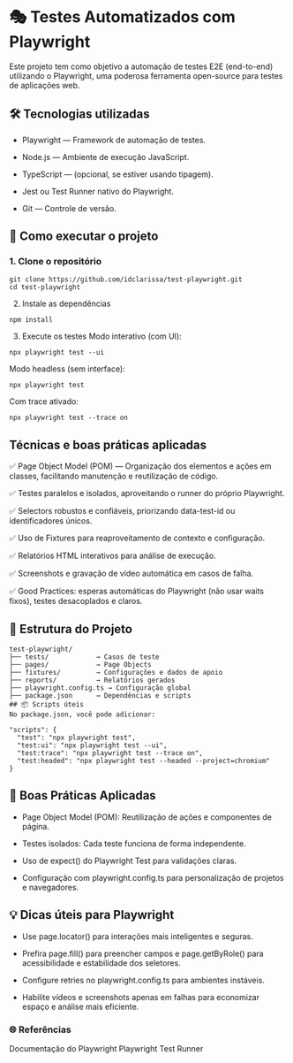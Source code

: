 # 🎭 Testes Automatizados com Playwright

Este projeto tem como objetivo a automação de testes E2E (end-to-end) utilizando o Playwright, uma poderosa ferramenta open-source para testes de aplicações web.

## 🛠 Tecnologias utilizadas

- Playwright — Framework de automação de testes.

- Node.js — Ambiente de execução JavaScript.

- TypeScript — (opcional, se estiver usando tipagem).

- Jest ou Test Runner nativo do Playwright.

- Git — Controle de versão.

## 🚀 Como executar o projeto

### 1. Clone o repositório

```
git clone https://github.com/idclarissa/test-playwright.git
cd test-playwright
```
2. Instale as dependências

```
npm install
```
3. Execute os testes
Modo interativo (com UI):

```
npx playwright test --ui
```

Modo headless (sem interface):
```
npx playwright test
```
Com trace ativado:
```
npx playwright test --trace on
```

## Técnicas e boas práticas aplicadas

✅ Page Object Model (POM) — Organização dos elementos e ações em classes, facilitando manutenção e reutilização de código.

✅ Testes paralelos e isolados, aproveitando o runner do próprio Playwright.

✅ Selectors robustos e confiáveis, priorizando data-test-id ou identificadores únicos.

✅ Uso de Fixtures para reaproveitamento de contexto e configuração.

✅ Relatórios HTML interativos para análise de execução.

✅ Screenshots e gravação de vídeo automática em casos de falha.

✅ Good Practices: esperas automáticas do Playwright (não usar waits fixos), testes desacoplados e claros.

## 📁 Estrutura do Projeto
```
test-playwright/
├── tests/            → Casos de teste
├── pages/            → Page Objects
├── fixtures/         → Configurações e dados de apoio
├── reports/          → Relatórios gerados
├── playwright.config.ts → Configuração global
├── package.json      → Dependências e scripts
## 📦 Scripts úteis
No package.json, você pode adicionar:

```
```
"scripts": {
  "test": "npx playwright test",
  "test:ui": "npx playwright test --ui",
  "test:trace": "npx playwright test --trace on",
  "test:headed": "npx playwright test --headed --project=chromium"
}
```
## 🧱 Boas Práticas Aplicadas

- Page Object Model (POM): Reutilização de ações e componentes de página.

- Testes isolados: Cada teste funciona de forma independente.

- Uso de expect() do Playwright Test para validações claras.

- Configuração com playwright.config.ts para personalização de projetos e navegadores.

## 💡 Dicas úteis para Playwright

- Use page.locator() para interações mais inteligentes e seguras.

- Prefira page.fill() para preencher campos e page.getByRole() para acessibilidade e estabilidade dos seletores.

- Configure retries no playwright.config.ts para ambientes instáveis.

- Habilite vídeos e screenshots apenas em falhas para economizar espaço e análise mais eficiente.


### 🌐 Referências
Documentação do Playwright
Playwright Test Runner
